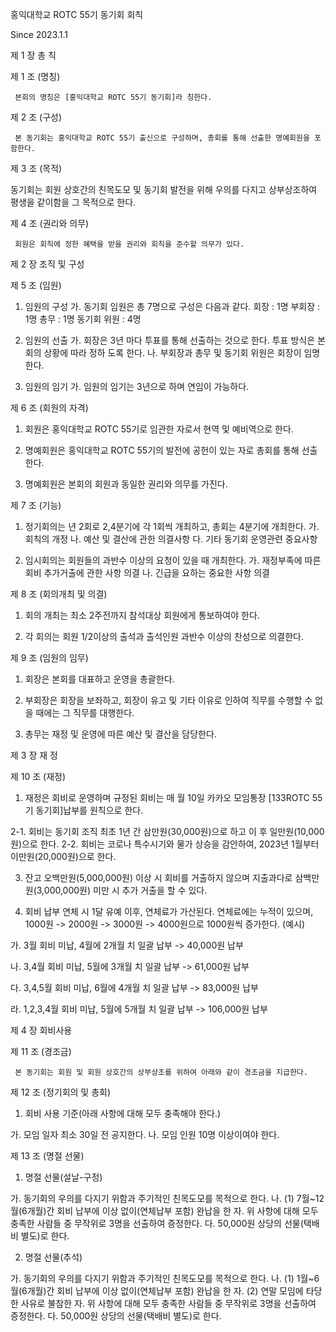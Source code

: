 











 
홍익대학교 ROTC 55기 동기회 회칙












 

Since 2023.1.1

   

 







제 1 장  총 칙

제 1 조 (명칭)

     본회의 명칭은 [홍익대학교 ROTC 55기 동기회]라 칭한다.

제 2 조 (구성)

     본 동기회는 홍익대학교 ROTC 55기 출신으로 구성하며, 총회를 통해 선출한 명예회원을 포함한다.

제 3 조 (목적)

동기회는 회원 상호간의 친목도모 및 동기회 발전을 위해 우의를 다지고 상부상조하여 평생을 같이함을 
그 목적으로 한다.

제 4 조 (권리와 의무)

     회원은 회칙에 정한 혜택을 받을 권리와 회칙을 준수할 의무가 있다.




제 2 장 조직 및 구성

제 5 조 (임원)

1. 임원의 구성
가. 동기회 임원은 총 7명으로 구성은 다음과 같다. 
회장   :  1명
부회장 :  1명
총무   :  1명
동기회 위원 : 4명

2. 임원의 선출
가. 회장은 3년 마다 투표를 통해 선출하는 것으로 한다. 투표 방식은 본 회의 상황에 따라 정하
도록 한다.
나. 부회장과 총무 및 동기회 위원은 회장이 임명한다.

3. 임원의 임기
가. 임원의 임기는 3년으로 하며 연임이 가능하다.

    
제 6 조 (회원의 자격)

1. 회원은 홍익대학교 ROTC 55기로 임관한 자로서 현역 및 예비역으로 한다.

2. 명예회원은 홍익대학교 ROTC 55기의 발전에 공헌이 있는 자로 총회를 통해 선출한다.

3. 명예회원은 본회의 회원과 동일한 권리와 의무를 가진다.

제 7 조 (기능)

1. 정기회의는 년 2회로 2,4분기에 각 1회씩 개최하고, 총회는 4분기에 개최한다.
가.  회칙의 개정
나.  예산 및 결산에 관한 의결사항
다.  기타 동기회 운영관련 중요사항

2. 임시회의는 회원들의 과반수 이상의 요청이 있을 때 개최한다.
가.  재정부족에 따른 회비 추가거출에 관한 사항 의결
나.  긴급을 요하는 중요한 사항 의결

제 8 조 (회의개최 및 의결)

1. 회의 개최는 최소 2주전까지 참석대상 회원에게 통보하여야 한다.

2. 각 회의는 회원 1/2이상의 출석과 출석인원 과반수 이상의 찬성으로 의결한다.

제 9 조 (임원의 임무)

1. 회장은 본회를 대표하고 운영을 총괄한다.

2. 부회장은 회장을 보좌하고, 회장이 유고 및 기타 이유로 인하여 직무를 수행할 수 없을 때에는 
그 직무를 대행한다.

3. 총무는 재정 및 운영에 따른 예산 및 결산을 담당한다.







제 3 장 재 정

제 10 조 (재정)

1. 재정은 회비로 운영하며 규정된 회비는 매 월 10일 카카오 모임통장 [133ROTC 55기 동기회]납부를
원칙으로 한다.

2-1. 회비는 동기회 조직 최초 1년 간 삼만원(30,000원)으로 하고 이 후 일만원(10,000원)으로 한다.
2-2. 회비는 코로나 특수시기와 물가 상승을 감안하여, 2023년 1월부터 이만원(20,000원)으로 한다.

3. 잔고 오백만원(5,000,000원) 이상 시 회비를 거출하지 않으며 지출과다로 삼백만원(3,000,000원) 
미만 시 추가 거출을 할 수 있다.

4. 회비 납부 연체 시 1달 유예 이후, 연체료가 가산된다.
연체료에는 누적이 있으며, 1000원 -> 2000원 -> 3000원 -> 4000원으로 1000원씩 증가한다.
(예시)

가. 3월 회비 미납, 4월에 2개월 치 일괄 납부 -> 40,000원 납부

나. 3,4월 회비 미납, 5월에 3개월 치 일괄 납부 -> 61,000원 납부

다. 3,4,5월 회비 미납, 6월에 4개월 치 일괄 납부 -> 83,000원 납부

라. 1,2,3,4월 회비 미납, 5월에 5개월 치 일괄 납부 -> 106,000원 납부

















제 4 장 회비사용


제 11 조 (경조금)

     본 동기회는 회원 및 회원 상호간의 상부상조를 위하여 아래와 같이 경조금을 지급한다.



제 12 조 (정기회의 및 총회)

1. 회비 사용 기준(아래 사항에 대해 모두 충족해야 한다.)

가. 모임 일자 최소 30일 전 공지한다.
나. 모임 인원 10명 이상이여야 한다.

제 13 조 (명절 선물)

1. 명절 선물(설날-구정)

가. 동기회의 우의를 다지기 위함과 주기적인 친목도모를 목적으로 한다.
나. (1) 7월~12월(6개월)간 회비 납부에 이상 없이(연체납부 포함) 완납을 한 자.
    위 사항에 대해 모두 충족한 사람들 중 무작위로 3명을 선출하여 증정한다.
다. 50,000원 상당의 선물(택배비 별도)로 한다.

2. 명절 선물(추석)

가. 동기회의 우의를 다지기 위함과 주기적인 친목도모를 목적으로 한다.
나. (1) 1월~6월(6개월)간 회비 납부에 이상 없이(연체납부 포함) 완납을 한 자.
    (2) 연말 모임에 타당한 사유로 불참한 자.
      위 사항에 대해 모두 충족한 사람들 중 무작위로 3명을 선출하여 증정한다.
다. 50,000원 상당의 선물(택배비 별도)로 한다.

